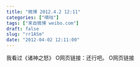 ```yaml
---
title: "微博 2012.4.2 12:11"
categories: ["嘀咕"]
tags: ["来自微博 weibo.com"]
draft: false
slug: "rr1ASm"
date: "2012-04-02 12:11:00"
---
```


<p>我看过《诸神之怒》 O网页链接：还行吧。 O网页链接 ​​​​</p>

